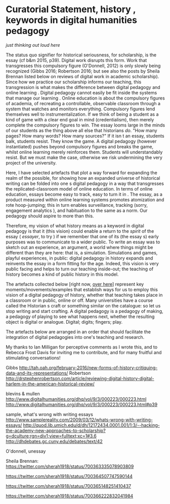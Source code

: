 # Curatorial Statement,  history , keywords in digital humanities pedagogy

_just thinking out loud here_

The status quo signifier for historical seriousness, for scholarship, is the essay (cf b&m 2015, p39). Digital work disrupts this form. Work that transgresses this  compulsory figure  (O'Donnell, 2012) is only slowly being recognized (Gibbs 2016; Robertson 2016; but see also the posts by Sheila Brennan listed below on reviews of digital work in academic scholarship). Since how we practice our scholarship informs our teaching, this transgression is what makes the difference between  digital pedagogy  and  online learning . Digital pedagogy cannot easily be fit inside the  systems  that  manage  our  learning .  Online education  is about the  compulsory figures  of academia, of recreating a controllable, observable  classroom  through a system that watches and monitors everything.  Compulsory figures lend themselves well to instrumentalization. If we think of  being a student  as a kind of game with a clear end goal in mind (credentialism), then merely complete the compulsory figures to win. The essay looms large in the minds of our students as the thing above all else that historians _do_. "How many pages? How many words? How many sources?" If it isn t an essay, students balk, students resist. They know the game. A digital pedagogy (however instantiated) pushes beyond compulsory figures and breaks the game, whilst  online learning  merely reinforces them. Students will understandably resist. But we must make the case, otherwise we risk undermining the very project of the university.

Here, I have selected artefacts that plot a way forward for expanding the realm of the possible, for showing how an expanded universe of historical  writing  can be folded into one s digital pedagogy in a way that transgresses the replicated-classroom model of online education. In terms of online education, essays become easy to track, easy to  turn it in . The essay, as a product measured within online learning systems promotes atomization and rote hoop-jumping; this in turn enables surveillance, tracking (sorry,  engagement analytics ), and habituation to the same as a norm. Our pedagogy should aspire to more than this.

Therefore, my vision of what  history  means as a keyword in digital pedagogy is that it (this vision) could enable a return to the _spirit_ of the essay ( _essayer_, to try ) if we remember that one of its (the essay s) early purposes was to communicate to a wider public. To write an essay was to sketch out an experience, an argument, a world where things might be different than they are here: that is, a simulation. Simulations and games, playful experiences, in public: digital pedagogy in history expands and reinvents the essay in a form fitting for the age. Indeed, this vision is very public facing and helps to turn our teaching inside-out; the teaching of history becomes a kind of public history in this model.

The artefacts collected below [right now, [over here](https://github.com/shawngraham/graham-for-keywords/blob/master/short-list-artefacts.md)] represent key moments/movements/examples that establish ways for us to employ this vision of a digital pedagogy of history, whether that teaching takes place in a classroom or in public, online or off. Many universities have a course called  the Historian s craft  or something similar on the catalogue: so let us stop writing and start crafting. A digital pedagogy is a pedagogy of making, a pedagogy of playing to see what happens next, whether the resulting object is digital or analogue. Digital; digits; fingers; play.

The artefacts below are arranged in an order that should facilitate the integration of digital pedagogies into one's teaching and research.

My thanks to Ian Milligan for perceptive comments as I wrote this, and to Rebecca Frost Davis for inviting me to contribute, and for many fruitful and stimulating conversations!

Gibbs http://tah.oah.org/february-2016/new-forms-of-history-critiquing-data-and-its-representations/
Robertson http://drstephenrobertson.com/article/reviewing-digital-history-digital-harlem-in-the-american-historical-review/

blevins & mullen http://www.digitalhumanities.org/dhq/vol/9/3/000223/000223.html
http://www.digitalhumanities.org/dhq/vol/9/3/000223/000223.html#p39


sample, what's wrong with writing essays
http://www.samplereality.com/2009/03/12/whats-wrong-with-writing-essays/
http://quod.lib.umich.edu/d/dh/12172434.0001.001/1:3/--hacking-the-academy-new-approaches-to-scholarship?g=dculture;rgn=div1;view=fulltext;xc=1#3.6
http://dhdebates.gc.cuny.edu/debates/text/42

O'donnell, unessay

Sheila Brennan:
https://twitter.com/sherah1918/status/700363335078903809

https://twitter.com/sherah1918/status/700364507747590144

https://twitter.com/sherah1918/status/700365148251410437

https://twitter.com/sherah1918/status/700366222832041984
